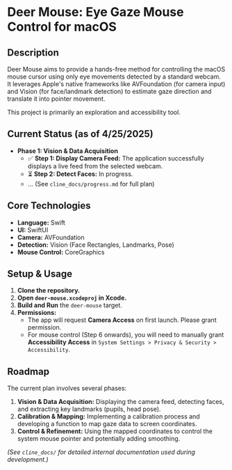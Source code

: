 # Deer Mouse: Eye Gaze Mouse Control for macOS

## Description

Deer Mouse aims to provide a hands-free method for controlling the macOS mouse cursor using only eye movements detected by a standard webcam. It leverages Apple's native frameworks like AVFoundation (for camera input) and Vision (for face/landmark detection) to estimate gaze direction and translate it into pointer movement.

This project is primarily an exploration and accessibility tool.

## Current Status (as of 4/25/2025)

-   **Phase 1: Vision & Data Acquisition**
    -   ✅ **Step 1: Display Camera Feed:** The application successfully displays a live feed from the selected webcam.
    -   ⏳ **Step 2: Detect Faces:** In progress.
    -   ... (See `cline_docs/progress.md` for full plan)

## Core Technologies

-   **Language:** Swift
-   **UI:** SwiftUI
-   **Camera:** AVFoundation
-   **Detection:** Vision (Face Rectangles, Landmarks, Pose)
-   **Mouse Control:** CoreGraphics

## Setup & Usage

1.  **Clone the repository.**
2.  **Open `deer-mouse.xcodeproj` in Xcode.**
3.  **Build and Run** the `deer-mouse` target.
4.  **Permissions:**
    *   The app will request **Camera Access** on first launch. Please grant permission.
    *   For mouse control (Step 6 onwards), you will need to manually grant **Accessibility Access** in `System Settings > Privacy & Security > Accessibility`.

## Roadmap

The current plan involves several phases:

1.  **Vision & Data Acquisition:** Displaying the camera feed, detecting faces, and extracting key landmarks (pupils, head pose).
2.  **Calibration & Mapping:** Implementing a calibration process and developing a function to map gaze data to screen coordinates.
3.  **Control & Refinement:** Using the mapped coordinates to control the system mouse pointer and potentially adding smoothing.

*(See `cline_docs/` for detailed internal documentation used during development.)*
